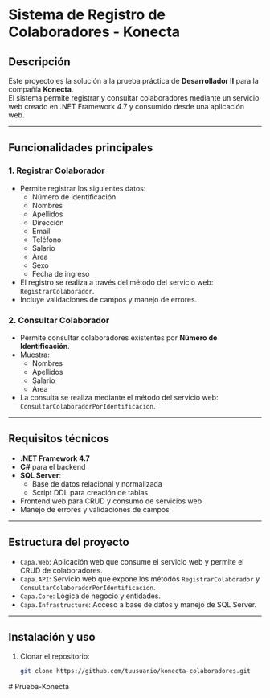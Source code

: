 # Sistema de Registro de Colaboradores - Konecta

## Descripción
Este proyecto es la solución a la prueba práctica de **Desarrollador II** para la compañía **Konecta**.  
El sistema permite registrar y consultar colaboradores mediante un servicio web creado en .NET Framework 4.7 y consumido desde una aplicación web.

---

## Funcionalidades principales

### 1. Registrar Colaborador
- Permite registrar los siguientes datos:
  - Número de identificación
  - Nombres
  - Apellidos
  - Dirección
  - Email
  - Teléfono
  - Salario
  - Área
  - Sexo
  - Fecha de ingreso
- El registro se realiza a través del método del servicio web: `RegistrarColaborador`.
- Incluye validaciones de campos y manejo de errores.

### 2. Consultar Colaborador
- Permite consultar colaboradores existentes por **Número de Identificación**.
- Muestra:
  - Nombres
  - Apellidos
  - Salario
  - Área
- La consulta se realiza mediante el método del servicio web: `ConsultarColaboradorPorIdentificacion`.

---

## Requisitos técnicos
- **.NET Framework 4.7**
- **C#** para el backend
- **SQL Server**:
  - Base de datos relacional y normalizada
  - Script DDL para creación de tablas
- Frontend web para CRUD y consumo de servicios web
- Manejo de errores y validaciones de campos

---

## Estructura del proyecto
- `Capa.Web`: Aplicación web que consume el servicio web y permite el CRUD de colaboradores.
- `Capa.API`: Servicio web que expone los métodos `RegistrarColaborador` y `ConsultarColaboradorPorIdentificacion`.
- `Capa.Core`: Lógica de negocio y entidades.
- `Capa.Infrastructure`: Acceso a base de datos y manejo de SQL Server.

---

## Instalación y uso
1. Clonar el repositorio:  
   ```bash
   git clone https://github.com/tuusuario/konecta-colaboradores.git
﻿# Prueba-Konecta

